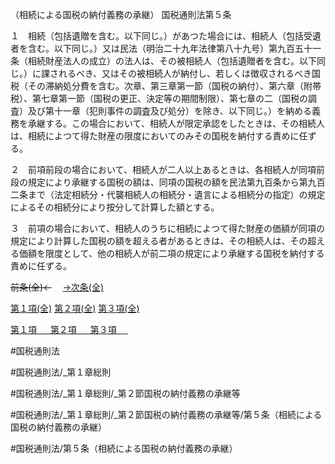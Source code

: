 （相続による国税の納付義務の承継）
国税通則法第５条

１　相続（包括遺贈を含む。以下同じ。）があつた場合には、相続人（包括受遺者を含む。以下同じ。）又は民法（明治二十九年法律第八十九号）第九百五十一条（相続財産法人の成立）の法人は、その被相続人（包括遺贈者を含む。以下同じ。）に課されるべき、又はその被相続人が納付し、若しくは徴収されるべき国税（その滞納処分費を含む。次章、第三章第一節（国税の納付）、第六章（附帯税）、第七章第一節（国税の更正、決定等の期間制限）、第七章の二（国税の調査）及び第十一章（犯則事件の調査及び処分）を除き、以下同じ。）を納める義務を承継する。この場合において、相続人が限定承認をしたときは、その相続人は、相続によつて得た財産の限度においてのみその国税を納付する責めに任ずる。

２　前項前段の場合において、相続人が二人以上あるときは、各相続人が同項前段の規定により承継する国税の額は、同項の国税の額を民法第九百条から第九百二条まで（法定相続分・代襲相続人の相続分・遺言による相続分の指定）の規定によるその相続分により按分して計算した額とする。

３　前項の場合において、相続人のうちに相続によつて得た財産の価額が同項の規定により計算した国税の額を超える者があるときは、その相続人は、その超える価額を限度として、他の相続人が前二項の規定により承継する国税を納付する責めに任ずる。

~~前条(全)←~~　  [→次条(全)](国税通則法＿＿＿＿＿第６条_.md)

[第１項(全)](国税通則法＿＿＿＿＿第５条第１項_.md)  [第２項(全)](国税通則法＿＿＿＿＿第５条第２項_.md)  [第３項(全)](国税通則法＿＿＿＿＿第５条第３項_.md)  

[第１項 　 ](国税通則法＿＿＿＿＿第５条第１項.md)  [第２項 　 ](国税通則法＿＿＿＿＿第５条第２項.md)  [第３項 　 ](国税通則法＿＿＿＿＿第５条第３項.md)  

#国税通則法

#国税通則法/_第１章総則

#国税通則法/_第１章総則/_第２節国税の納付義務の承継等

#国税通則法/_第１章総則/_第２節国税の納付義務の承継等/第５条（相続による国税の納付義務の承継）

#国税通則法/第５条（相続による国税の納付義務の承継）

